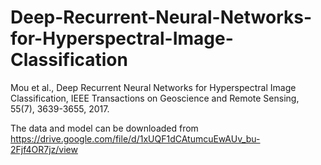 # Deep-Recurrent-Neural-Networks-for-Hyperspectral-Image-Classification
Mou et al., Deep Recurrent Neural Networks for Hyperspectral Image Classification, IEEE Transactions on Geoscience and Remote Sensing, 55(7), 3639-3655, 2017.

The data and model can be downloaded from
https://drive.google.com/file/d/1xUQF1dCAtumcuEwAUv_bu-2Fjf4OR7jz/view
